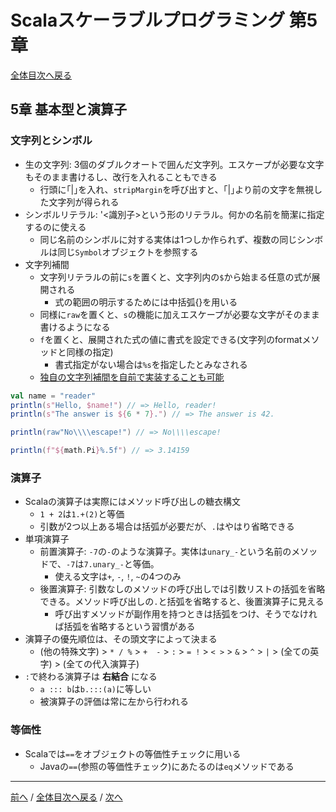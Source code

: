 # Scalaスケーラブルプログラミング 第5章
[全体目次へ戻る](index.md)

## 5章 基本型と演算子

### 文字列とシンボル
- 生の文字列: 3個のダブルクオートで囲んだ文字列。エスケープが必要な文字もそのまま書けるし、改行を入れることもできる
  + 行頭に｢|｣を入れ、`stripMargin`を呼び出すと、｢|｣より前の文字を無視した文字列が得られる
- シンボルリテラル: '<識別子>という形のリテラル。何かの名前を簡潔に指定するのに使える
  + 同じ名前のシンボルに対する実体は1つしか作られず、複数の同じシンボルは同じ`Symbol`オブジェクトを参照する
- 文字列補間
  + 文字列リテラルの前に`s`を置くと、文字列内の`$`から始まる任意の式が展開される
    * 式の範囲の明示するためには中括弧{}を用いる
  + 同様に`raw`を置くと、`s`の機能に加えエスケープが必要な文字がそのまま書けるようになる
  + `f`を置くと、展開された式の値に書式を設定できる(文字列のformatメソッドと同様の指定)
    * 書式指定がない場合は`%s`を指定したとみなされる
  + [独自の文字列補間を自前で実装することも可能](http://docs.scala-lang.org/ja/overviews/core/string-interpolation.html)

```scala
val name = "reader"
println(s"Hello, $name!") // => Hello, reader!
println(s"The answer is ${6 * 7}.") // => The answer is 42.

println(raw"No\\\\escape!") // => No\\\\escape!

println(f"${math.Pi}%.5f") // => 3.14159
```

### 演算子
- Scalaの演算子は実際にはメソッド呼び出しの糖衣構文
  + `1 + 2`は`1.+(2)`と等価
  + 引数が2つ以上ある場合は括弧が必要だが、`.`はやはり省略できる
- 単項演算子
  + 前置演算子: `-7`の`-`のような演算子。実体は`unary_-`という名前のメソッドで、`-7`は`7.unary_-`と等価。
    * 使える文字は`+`, `-`, `!`, `~`の4つのみ
  + 後置演算子: 引数なしのメソッドの呼び出しでは引数リストの括弧を省略できる。メソッド呼び出しの`.`と括弧を省略すると、後置演算子に見える
    * 呼び出すメソッドが副作用を持つときは括弧をつけ、そうでなければ括弧を省略するという習慣がある
- 演算子の優先順位は、その頭文字によって決まる
  + (他の特殊文字) > `* / %` > `+  -` > `:` > `= !` > `< >` > `&` > `^` > `|` > (全ての英字) > (全ての代入演算子)
- `:`で終わる演算子は **右結合** になる
  + `a ::: b`は`b.:::(a)`に等しい
  + 被演算子の評価は常に左から行われる

### 等価性
- Scalaでは`==`をオブジェクトの等価性チェックに用いる
  + Javaの`==`(参照の等価性チェック)にあたるのは`eq`メソッドである

***

[前へ](c1.md) /
[全体目次へ戻る](index.md) /
[次へ](c6.md)
